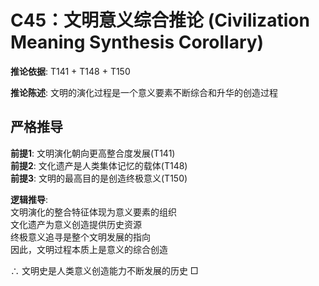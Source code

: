 # C45：文明意义综合推论 (Civilization Meaning Synthesis Corollary)  

**推论依据**: T141 + T148 + T150  

**推论陈述**: 文明的演化过程是一个意义要素不断综合和升华的创造过程  

## 严格推导  

**前提1**: 文明演化朝向更高整合度发展(T141)  
**前提2**: 文化遗产是人类集体记忆的载体(T148)  
**前提3**: 文明的最高目的是创造终极意义(T150)  

**逻辑推导**:  
文明演化的整合特征体现为意义要素的组织  
文化遗产为意义创造提供历史资源  
终极意义追寻是整个文明发展的指向  
因此，文明过程本质上是意义的综合创造  

∴ 文明史是人类意义创造能力不断发展的历史 □  